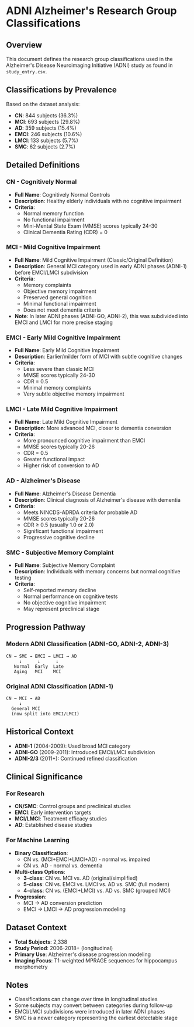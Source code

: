 # ADNI Alzheimer's Research Group Classifications

## Overview
This document defines the research group classifications used in the Alzheimer's Disease Neuroimaging Initiative (ADNI) study as found in `study_entry.csv`.

## Classifications by Prevalence
Based on the dataset analysis:
- **CN**: 844 subjects (36.3%)
- **MCI**: 693 subjects (29.8%) 
- **AD**: 359 subjects (15.4%)
- **EMCI**: 246 subjects (10.6%)
- **LMCI**: 133 subjects (5.7%)
- **SMC**: 62 subjects (2.7%)

## Detailed Definitions

### CN - Cognitively Normal
- **Full Name**: Cognitively Normal Controls
- **Description**: Healthy elderly individuals with no cognitive impairment
- **Criteria**: 
  - Normal memory function
  - No functional impairment
  - Mini-Mental State Exam (MMSE) scores typically 24-30
  - Clinical Dementia Rating (CDR) = 0

### MCI - Mild Cognitive Impairment
- **Full Name**: Mild Cognitive Impairment (Classic/Original Definition)
- **Description**: General MCI category used in early ADNI phases (ADNI-1) before EMCI/LMCI subdivision
- **Criteria**:
  - Memory complaints
  - Objective memory impairment
  - Preserved general cognition
  - Minimal functional impairment
  - Does not meet dementia criteria
- **Note**: In later ADNI phases (ADNI-GO, ADNI-2), this was subdivided into EMCI and LMCI for more precise staging

### EMCI - Early Mild Cognitive Impairment
- **Full Name**: Early Mild Cognitive Impairment
- **Description**: Earlier/milder form of MCI with subtle cognitive changes
- **Criteria**:
  - Less severe than classic MCI
  - MMSE scores typically 24-30
  - CDR = 0.5
  - Minimal memory complaints
  - Very subtle objective memory impairment

### LMCI - Late Mild Cognitive Impairment
- **Full Name**: Late Mild Cognitive Impairment
- **Description**: More advanced MCI, closer to dementia conversion
- **Criteria**:
  - More pronounced cognitive impairment than EMCI
  - MMSE scores typically 20-26
  - CDR = 0.5
  - Greater functional impact
  - Higher risk of conversion to AD

### AD - Alzheimer's Disease
- **Full Name**: Alzheimer's Disease Dementia
- **Description**: Clinical diagnosis of Alzheimer's disease with dementia
- **Criteria**:
  - Meets NINCDS-ADRDA criteria for probable AD
  - MMSE scores typically 20-26
  - CDR ≥ 0.5 (usually 1.0 or 2.0)
  - Significant functional impairment
  - Progressive cognitive decline

### SMC - Subjective Memory Complaint
- **Full Name**: Subjective Memory Complaint
- **Description**: Individuals with memory concerns but normal cognitive testing
- **Criteria**:
  - Self-reported memory decline
  - Normal performance on cognitive tests
  - No objective cognitive impairment
  - May represent preclinical stage

## Progression Pathway

### Modern ADNI Classification (ADNI-GO, ADNI-2, ADNI-3)
```
CN → SMC → EMCI → LMCI → AD
     ↓      ↓      ↓
   Normal  Early  Late
   Aging   MCI    MCI
```

### Original ADNI Classification (ADNI-1)
```
CN → MCI → AD
     ↓
  General MCI
  (now split into EMCI/LMCI)
```

## Historical Context
- **ADNI-1** (2004-2009): Used broad MCI category
- **ADNI-GO** (2009-2011): Introduced EMCI/LMCI subdivision
- **ADNI-2/3** (2011+): Continued refined classification

## Clinical Significance

### For Research
- **CN/SMC**: Control groups and preclinical studies
- **EMCI**: Early intervention targets
- **MCI/LMCI**: Treatment efficacy studies
- **AD**: Established disease studies

### For Machine Learning
- **Binary Classification**: 
  - CN vs. (MCI+EMCI+LMCI+AD) - normal vs. impaired
  - CN vs. AD - normal vs. dementia
- **Multi-class Options**:
  - **3-class**: CN vs. MCI vs. AD (original/simplified)
  - **5-class**: CN vs. EMCI vs. LMCI vs. AD vs. SMC (full modern)
  - **4-class**: CN vs. (EMCI+LMCI) vs. AD vs. SMC (grouped MCI)
- **Progression**: 
  - MCI → AD conversion prediction
  - EMCI → LMCI → AD progression modeling

## Dataset Context
- **Total Subjects**: 2,338
- **Study Period**: 2006-2018+ (longitudinal)
- **Primary Use**: Alzheimer's disease progression modeling
- **Imaging Focus**: T1-weighted MPRAGE sequences for hippocampus morphometry

## Notes
- Classifications can change over time in longitudinal studies
- Some subjects may convert between categories during follow-up
- EMCI/LMCI subdivisions were introduced in later ADNI phases
- SMC is a newer category representing the earliest detectable stage